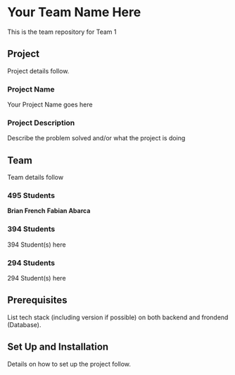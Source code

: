 # Your Team Name Here

This is the team repository for Team 1

## Project

Project details follow. 

### Project Name
Your Project Name goes here

### Project Description  
Describe the problem solved and/or what the project is doing

## Team

Team details follow

### 495 Students 

**Brian French**
**Fabian Abarca**

### 394 Students

394 Student(s) here

### 294 Students

294 Student(s) here

## Prerequisites

List tech stack (including version if possible) on both backend and frondend (Database).

## Set Up and Installation

Details on how to set up the project follow.

<put the details here>

